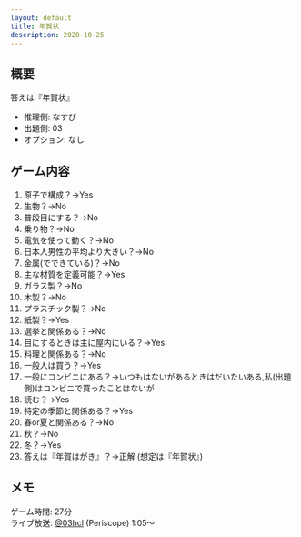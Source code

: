 ```yaml
---
layout: default
title: 年賀状
description: 2020-10-25
---
```


## 概要

答えは『年賀状』

- 推理側: なすび
- 出題側: 03
- オプション: なし

## ゲーム内容

1. 原子で構成？→Yes
2. 生物？→No
3. 普段目にする？→No
4. 乗り物？→No
5. 電気を使って動く？→No
6. 日本人男性の平均より大きい？→No
7. 金属(でできている)？→No
8. 主な材質を定義可能？→Yes
9. ガラス製？→No
10. 木製？→No
11. プラスチック製？→No
12. 紙製？→Yes
13. 選挙と関係ある？→No
14. 目にするときは主に屋内にいる？→Yes
15. 料理と関係ある？→No
16. 一般人は買う？→Yes
17. 一般にコンビニにある？→いつもはないがあるときはだいたいある,私(出題側)はコンビニで買ったことはないが
18. 読む？→Yes
19. 特定の季節と関係ある？→Yes
20. 春or夏と関係ある？→No
21. 秋？→No
22. 冬？→Yes
23. 答えは『年賀はがき』？→正解 (想定は『年賀状』)

## メモ

ゲーム時間: 27分  
ライブ放送: [@03hcl](https://www.periscope.tv/03hcl/1MnGndDRbeMxO?t=1m5s) (Periscope) 1:05～
